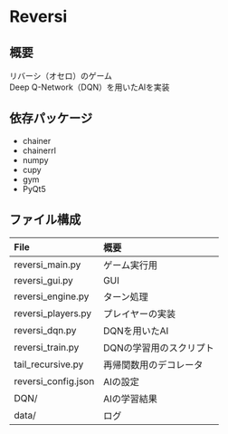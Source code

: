 # Reversi

## 概要
リバーシ（オセロ）のゲーム  
Deep Q-Network（DQN）を用いたAIを実装

## 依存パッケージ
* chainer
* chainerrl
* numpy
* cupy
* gym
* PyQt5

## ファイル構成
| File | 概要 |
|:--- |:--- |
| reversi_main.py | ゲーム実行用 |
| reversi_gui.py | GUI |
| reversi_engine.py | ターン処理 |
| reversi_players.py | プレイヤーの実装 |
| reversi_dqn.py | DQNを用いたAI |
| reversi_train.py | DQNの学習用のスクリプト |
| tail_recursive.py | 再帰関数用のデコレータ |
| reversi_config.json | AIの設定 |
| DQN/ | AIの学習結果 |
| data/ | ログ |
